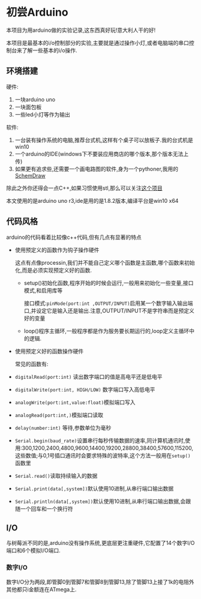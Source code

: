 # 初尝Arduino

本项目为用arduino做的实验记录,这东西真好玩!意大利人干的好!

本项目是最基本的i/o控制部分的实验,主要就是通过操作小灯,或者电脑端的串口控制台来了解一些基本的i/o操作.

## 环境搭建

硬件:

1. 一块arduino uno
2. 一块面包板
3. 一些led小灯等作为输出

软件:

1. 一台装有操作系统的电脑,推荐台式机,这样有个桌子可以放板子.我的台式机是win10
2. 一个arduino的IDE(windows下不要装应用商店的哪个版本,那个版本无法上传)
3. 如果更有追求些,还需要一个画电路图的软件,身为一个pythoner,我用的[SchemDraw](https://cdelker.bitbucket.io/SchemDraw/SchemDraw.html)

除此之外你还得会一点C++,如果习惯使用stl,那么可以关注[这个项目](https://github.com/maniacbug/StandardCplusplus)

本文使用的是arduino uno r3,ide是用的是1.8.2版本,编译平台是win10 x64

## 代码风格

arduino的代码看着比较像c++代码,但有几点有显著的特点

+ 使用预定义的函数作为钩子操作硬件

    这点有点像processin,我们并不能自己定义哪个函数是主函数,哪个函数来初始化,而是必须实现预定义好的函数.
    + setup()初始化函数,程序开始的时候会运行,一般用来初始化一些变量,接口模式,和启用库等

        接口模式:`pinMode(port:int ,OUTPUT/INPUT)`启用某一个数字输入输出端口,并设定它是输入还是输出.注意,OUTPUT/INPUT不是字符串而是预定义好的变量

    + loop()程序主循环,一般程序都是作为服务要长期运行的,loop定义主循环中的逻辑.

+ 使用预定义好的函数操作硬件

    常见的函数有:

+ `digitalRead(port:int)` 读出数字端口的值是高电平还是低电平
+ `digitalWrite(port:int, HIGH/LOW)` 数字端口写入高低电平
+ `analogWrite(port:int,value:float)`模拟端口写入
+ `analogRead(port:int,)`模拟端口读取
+ `delay(number:int)` 等待,参数单位为毫秒
+ `Serial.begin(baud_rate)`设置串行每秒传输数据的速率,同计算机通讯时,使用:300,1200,2400,4800,9600,14400,19200,28800,38400,57600,115200,这些数值;与0,1号插口通讯时会要求特殊的波特率,这个方法一般用在`setup()`函数里
+ `Serial.read()`读取持续输入的数据
+ `Serial.print(data[,system])`默认使用10进制,从串行端口输出数据
+ `Serial.println(data[,system])`默认使用10进制,从串行端口输出数据,会跟随一个回车和一个换行符

## I/O

与树莓派不同的是,arduino没有操作系统,更底层更注重硬件,它配置了14个数字I/O端口和6个模拟I/O端口.

### 数字I/O

数字I/O分为两段,即管脚0到管脚7和管脚8到管脚13,除了管脚13上接了1k的电阻外其他都只i金额连在ATmega上.
